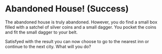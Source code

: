 # Abandoned House! (Success)

The abandoned house is truly abandoned. However, you do find a small box filled with a satchel of silver coins and a small dagger. You pocket the coins and fit the small dagger to your belt.

Satisfyed with the result you can now choose to go to the nearest inn or continue to the next city. What will you do?

<!-- _Go to the city._

_Go to the inn._ -->
